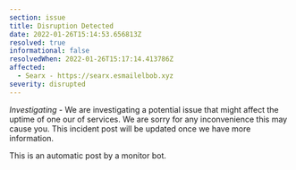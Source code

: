 ```yaml
---
section: issue
title: Disruption Detected
date: 2022-01-26T15:14:53.656813Z
resolved: true
informational: false
resolvedWhen: 2022-01-26T15:17:14.413786Z
affected:
  - Searx - https://searx.esmailelbob.xyz
severity: disrupted
---
```

*Investigating* - We are investigating a potential issue that might affect the uptime of one our of services. We are sorry for any inconvenience this may cause you. This incident post will be updated once we have more information.

This is an automatic post by a monitor bot.
        
